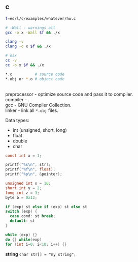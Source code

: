c
-

````sh
f=ed/l/c/examples/whatever/hw.c

# -Wall - warnings all
gcc -o x -Wall $f && ./x

clang -v
clang -o x $f && ./x

# osx
cc -v
cc -o x $f && ./x

*.c          # source code
*.obj or *.o # object code
````

<br>preprocessor - optimize source code and pass it to compiler.
<br>compiler - .
<br>gcc - GNU Compiler Collection.
<br>linker - link all `*.obj` files.

Data types:
* int (unsigned, short, long)
* float
* double
* char

````c
const int x = 1;

printf("%s\n", str);
printf("%f\n", float);
printf("%p\n", &pointer);

unsigned int x = 1u;
short int y = 2;
long int z = 3;
byte b = 0x12;

if (exp) st else if (exp) st else st
switch (exp) {
  case cond: st break;
  default: st
}

while (exp) {}
do {} while(exp)
for (int i=0; i<10; i++) {}
````

**string** `char str[] = "my string";`
